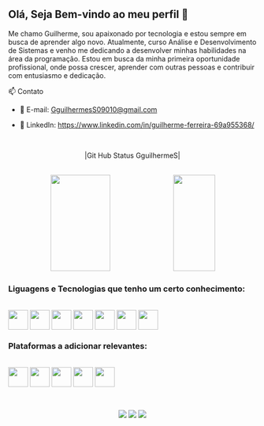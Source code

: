 ## Olá, Seja Bem-vindo ao meu perfil 👋

Me chamo Guilherme, sou apaixonado por tecnologia e estou sempre em busca de aprender algo novo. Atualmente, curso Análise e Desenvolvimento de Sistemas e venho me dedicando a desenvolver minhas habilidades na área da programação. Estou em busca da minha primeira oportunidade profissional, onde possa crescer, aprender com outras pessoas e contribuir com entusiasmo e dedicação.

📫 Contato

- 📧 E-mail: GguilhermesS09010@gmail.com
  
- 💼 LinkedIn: https://www.linkedin.com/in/guilherme-ferreira-69a955368/




<br>
<p align="center">
  |Git Hub Status GguilhermeS|
</p>
<br>
<div align="center">  
  <img width="49%" height="195px" src="https://github-readme-stats.vercel.app/api?username=GguilhermeS&show_icons=true&count_private=true&hide_border=true&title_color=ffffff&icon_color=00bfbf&text_color=ffffff&bg_color=0d1117"/> 
  <img width="41%" height="195px" src="https://github-readme-stats.vercel.app/api/top-langs/?username=GguilhermeS&layout=compact&hide_border=true&title_color=ffffff&text_color=ffffff&bg_color=0d1117" />

</div>




<h3>Liguagens e Tecnologias que tenho um certo conhecimento:</h3>

<div style="display:inline_block"><br>
  <img align = "center" height="40" src="https://cdn.jsdelivr.net/gh/devicons/devicon@latest/icons/php/php-original.svg" />
  <img align = "center" height="40" src="https://cdn.jsdelivr.net/gh/devicons/devicon@latest/icons/python/python-original.svg" />
  <img align = "center" height="40" src="https://cdn.jsdelivr.net/gh/devicons/devicon@latest/icons/java/java-original-wordmark.svg" />
  <img align = "center" height="40" src="https://cdn.jsdelivr.net/gh/devicons/devicon@latest/icons/javascript/javascript-original.svg" />
  <img align = "center" height="40" src="https://cdn.jsdelivr.net/gh/devicons/devicon@latest/icons/html5/html5-original-wordmark.svg" />
  <img align = "center" height="40" src="https://cdn.jsdelivr.net/gh/devicons/devicon@latest/icons/css3/css3-original-wordmark.svg" /> 
  <img align = "center" height="40" src="https://cdn.jsdelivr.net/gh/devicons/devicon@latest/icons/mysql/mysql-original-wordmark.svg" />
</div>



<h3>Plataformas a adicionar relevantes:</h3>

<div style="display:inline_block"><br>
  <img align = "center" height="40" src="https://cdn.jsdelivr.net/gh/devicons/devicon@latest/icons/canva/canva-original.svg" />
  <img align = "center" height="40" src="https://cdn.jsdelivr.net/gh/devicons/devicon@latest/icons/intellij/intellij-original.svg" />
  <img align = "center" height="40" src="https://cdn.jsdelivr.net/gh/devicons/devicon@latest/icons/eclipse/eclipse-original.svg" /> 
  <img align = "center" height="40" src="https://cdn.jsdelivr.net/gh/devicons/devicon@latest/icons/vscode/vscode-original.svg" />
  <img align = "center" height="40" src="https://cdn.jsdelivr.net/gh/devicons/devicon@latest/icons/github/github-original.svg" />
</div>

<br>

##

<div align="center">
  

 <a href="https://discord.gg/fivos_fds" target="_blank"><img src="https://img.shields.io/badge/Discord-7289DA?style=for-the-badge&logo=discord&logoColor=white" target="_blank"></a> 
  <a href = "GguilhermesS09010@gmail.com"><img src="https://img.shields.io/badge/-Gmail-%23333?style=for-the-badge&logo=gmail&logoColor=white" target="_blank"></a>
  <a href="[https://www.linkedin.com/in/rafaella-ballerini-45875016a" target="_blank"><img src="https://img.shields.io/badge/-LinkedIn-%230077B5?style=for-the-badge&logo=linkedin&logoColor=white" target="_blank"></a> 
  
</div>

